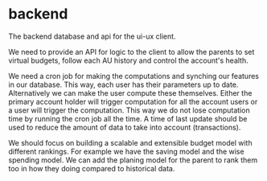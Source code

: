 # backend
The backend database and api for the ui-ux client.

We need to provide an API for logic to the client to allow the parents to set virtual budgets, follow each AU history and control the account's health.

We need a cron job for making the computations and synching our features in our database. This way, each user has their parameters up to date. Alternatively we can make the user compute these themselves. Either the primary account holder will trigger computation for all the account users or a user will trigger the computation. This way we do not lose computation time by running the cron job all the time. A time of last update should be used to reduce the amount of data to take into account (transactions).

We should focus on building a scalable and extensible budget model with different rankings. For example we have the saving model and the wise spending model. We can add the planing model for the parent to rank them too in how they doing compared to historical data.
